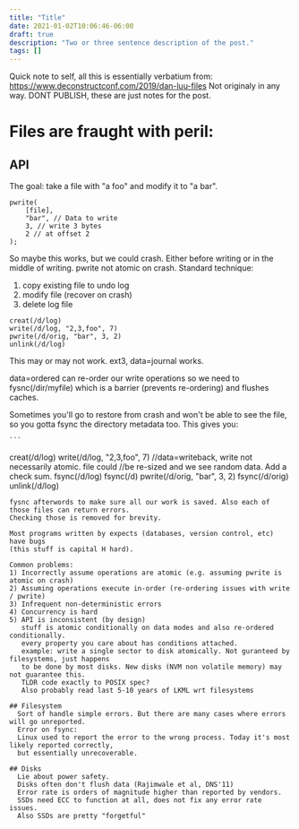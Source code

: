 ```yaml
---
title: "Title"
date: 2021-01-02T10:06:46-06:00
draft: true
description: "Two or three sentence description of the post."
tags: []
---
```

Quick note to self, all this is essentially verbatium from: https://www.deconstructconf.com/2019/dan-luu-files
Not originaly in any way. DONT PUBLISH, these are just notes for the post.

# Files are fraught with peril:

## API

The goal: take a file with "a foo" and modify it to "a bar".

```
pwrite(
    [file],
    "bar", // Data to write
    3, // write 3 bytes
    2 // at offset 2
);
```

  So maybe this works, but we could crash. Either before writing or in the middle of writing.
  pwrite not atomic on crash.
  Standard technique: 
  1) copy existing file to undo log
  2) modify file (recover on crash)
  3) delete log file
  
  ```
  creat(/d/log)
  write(/d/log, "2,3,foo", 7)
  pwrite(/d/orig, "bar", 3, 2)
  unlink(/d/log)
  ```
  
  This may or may not work. ext3, data=journal works.
  
  data=ordered can re-order our write operations so we need to fysnc(/dir/myfile) which is a barrier (prevents
  re-ordering) and flushes caches.
  
  Sometimes you'll go to restore from crash and won't be able to see the file, so you gotta fsync
  the directory metadata too. This gives you:
  
    ```
  creat(/d/log)
  write(/d/log, "2,3,foo", 7) //data=writeback, write not necessarily atomic. file could
                              //be re-sized and we see random data. Add a check sum.
  fsync(/d/log)
  fsync(/d)
  pwrite(/d/orig, "bar", 3, 2)
  fsync(/d/orig)
  unlink(/d/log)
  ```
  fysnc afterwords to make sure all our work is saved. Also each of those files can return errors.
  Checking those is removed for brevity.

  Most programs written by expects (databases, version control, etc) have bugs 
  (this stuff is capital H hard).
  
  Common problems:
  1) Incorrectly assume operations are atomic (e.g. assuming pwrite is atomic on crash)
  2) Assuming operations execute in-order (re-ordering issues with write / pwrite)
  3) Infrequent non-deterministic errors
  4) Concurrency is hard
  5) API is inconsistent (by design)
     stuff is atomic conditionally on data modes and also re-ordered conditionally.
     every property you care about has conditions attached.
     example: write a single sector to disk atomically. Not guranteed by filesystems, just happens
     to be done by most disks. New disks (NVM non volatile memory) may not guarantee this.
     TLDR code exactly to POSIX spec?
     Also probably read last 5-10 years of LKML wrt filesystems
     
## Filesystem
    Sort of handle simple errors. But there are many cases where errors will go unreported.
    Error on fsync:
    Linux used to report the error to the wrong process. Today it's most likely reported correctly,
    but essentially unrecoverable.

## Disks
    Lie about power safety.
    Disks often don't flush data (Rajimwale et al, DNS'11)
    Error rate is orders of magnitude higher than reported by vendors.
    SSDs need ECC to function at all, does not fix any error rate issues.
    Also SSDs are pretty "forgetful"
